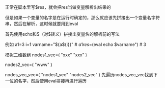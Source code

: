 正常在脚本里写$res，就会把res当做变量解析出结果的

但是如果一个变量的名字是在运行时确定的，那么就应该先拼接出一个变量名字符串，然后在解析，这时候就要用到eval

首先使用echo和\$（对$转义）拼接出变量名的解析前的写法

例如
a1=3
i=1
varname="\${a${i}}"   # $a1
res=$(eval echo $varname")  # 3

模拟二维数组
nodes1_vec=(
"xxx"
"xxx"
)

nodes2_vec=(
"www"
)

nodes_vec_vec=(
"nodes1_vec"
"nodes2_vec"
)
先遍历nodes_vec_vec找到下一位的名字，然后使用eval拼接再进行遍历